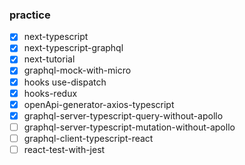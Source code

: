 ### practice
- [x] next-typescript
- [x] next-typescript-graphql
- [x] next-tutorial
- [x] graphql-mock-with-micro
- [x] hooks use-dispatch
- [x] hooks-redux
- [x] openApi-generator-axios-typescript
- [x] graphql-server-typescript-query-without-apollo
- [ ] graphql-server-typescript-mutation-without-apollo
- [ ] graphql-client-typescript-react
- [ ] react-test-with-jest